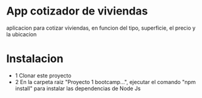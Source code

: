 # App cotizador de viviendas
aplicacion para cotizar viviendas, en funcion del tipo, superficie, el precio y la ubicacion

# Instalacion
* 1 Clonar este proyecto
* 2 En la carpeta raiz "Proyecto 1 bootcamp...", ejecutar el comando "npm install" para instalar las dependencias de Node Js
